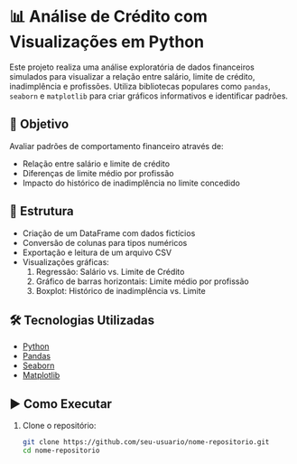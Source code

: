 # 📊 Análise de Crédito com Visualizações em Python

Este projeto realiza uma análise exploratória de dados financeiros simulados para visualizar a relação entre salário, limite de crédito, inadimplência e profissões. Utiliza bibliotecas populares como `pandas`, `seaborn` e `matplotlib` para criar gráficos informativos e identificar padrões.

## 🧠 Objetivo

Avaliar padrões de comportamento financeiro através de:
- Relação entre salário e limite de crédito
- Diferenças de limite médio por profissão
- Impacto do histórico de inadimplência no limite concedido

## 📁 Estrutura

- Criação de um DataFrame com dados fictícios
- Conversão de colunas para tipos numéricos
- Exportação e leitura de um arquivo CSV
- Visualizações gráficas:
  1. Regressão: Salário vs. Limite de Crédito
  2. Gráfico de barras horizontais: Limite médio por profissão
  3. Boxplot: Histórico de inadimplência vs. Limite

## 🛠 Tecnologias Utilizadas

- [Python](https://www.python.org/)
- [Pandas](https://pandas.pydata.org/)
- [Seaborn](https://seaborn.pydata.org/)
- [Matplotlib](https://matplotlib.org/)

## ▶️ Como Executar

1. Clone o repositório:
   ```bash
   git clone https://github.com/seu-usuario/nome-repositorio.git
   cd nome-repositorio


